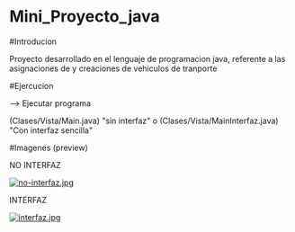 # Mini_Proyecto_java

#Introducion

Proyecto desarrollado en el lenguaje de programacion java, referente a las asignaciones de y creaciones de vehiculos de tranporte 

#Ejercucion

--> Ejecutar programa

(Clases/Vista/Main.java) "sin interfaz" o (Clases/Vista/MainInterfaz.java) "Con interfaz sencilla"

#Imagenes (preview)

NO INTERFAZ

[![no-interfaz.jpg](https://i.postimg.cc/267TdxSN/no-interfaz.jpg)](https://postimg.cc/62TdtnZM)

INTERFAZ

[![interfaz.jpg](https://i.postimg.cc/fyWC80Vt/interfaz.jpg)](https://postimg.cc/62SC3qLt)
